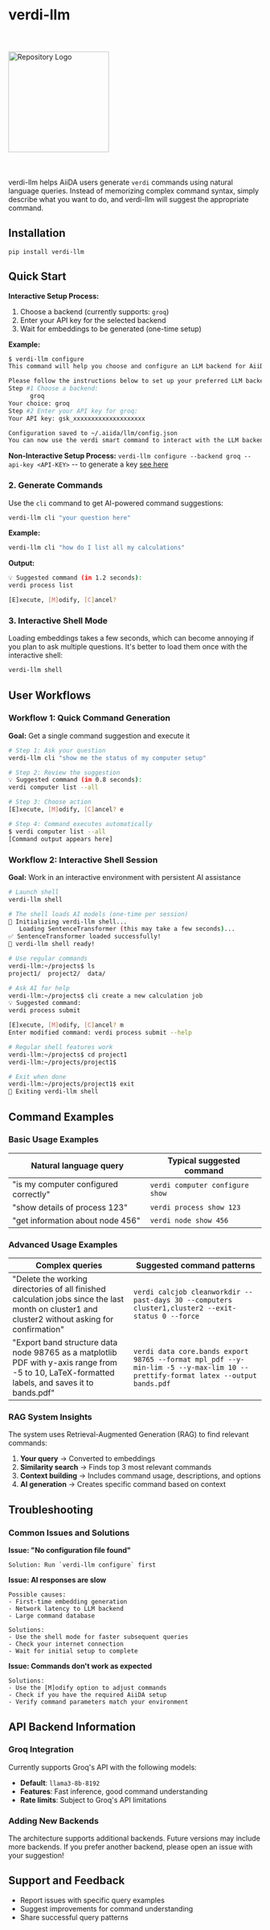 # verdi-llm

<br>
<div align="left">
  <img src="assets/logo.png" alt="Repository Logo" width="200" style="margin-top: 20px; margin-bottom: 20px;"/>
</div>
<br>

verdi-llm helps AiiDA users generate `verdi` commands using natural language queries. Instead of memorizing complex command syntax, simply describe what you want to do, and verdi-llm will suggest the appropriate command.


## Installation

```
pip install verdi-llm
```

## Quick Start

**Interactive Setup Process:**
1. Choose a backend (currently supports: `groq`)
2. Enter your API key for the selected backend
3. Wait for embeddings to be generated (one-time setup)

**Example:**
```bash
$ verdi-llm configure
This command will help you choose and configure an LLM backend for AiiDA.

Please follow the instructions below to set up your preferred LLM backend.
Step #1 Choose a backend:
      groq
Your choice: groq
Step #2 Enter your API key for groq:
Your API key: gsk_xxxxxxxxxxxxxxxxxxxx

Configuration saved to ~/.aiida/llm/config.json
You can now use the verdi smart command to interact with the LLM backend.
```

**Non-Interactive Setup Process:**
`verdi-llm configure --backend groq --api-key <API-KEY>` -- to generate a key [see here](https://console.groq.com/keys)

### 2. Generate Commands

Use the `cli` command to get AI-powered command suggestions:

```bash
verdi-llm cli "your question here"
```

**Example:**
```bash
verdi-llm cli "how do I list all my calculations"
```

**Output:**
```bash
💡 Suggested command (in 1.2 seconds): 
verdi process list

[E]xecute, [M]odify, [C]ancel? 
```



### 3. Interactive Shell Mode
Loading embeddings takes a few seconds, which can become annoying if you plan to ask multiple questions. It's better to load them once with the interactive shell:

```bash
verdi-llm shell
```



## User Workflows

### Workflow 1: Quick Command Generation

**Goal:** Get a single command suggestion and execute it

```bash
# Step 1: Ask your question
verdi-llm cli "show me the status of my computer setup"

# Step 2: Review the suggestion
💡 Suggested command (in 0.8 seconds): 
verdi computer list --all

# Step 3: Choose action
[E]xecute, [M]odify, [C]ancel? e

# Step 4: Command executes automatically
$ verdi computer list --all
[Command output appears here]
```

### Workflow 2: Interactive Shell Session

**Goal:** Work in an interactive environment with persistent AI assistance

```bash
# Launch shell
verdi-llm shell

# The shell loads AI models (one-time per session)
🚀 Initializing verdi-llm shell...
   Loading SentenceTransformer (this may take a few seconds)...
✅ SentenceTransformer loaded successfully!
🎯 verdi-llm shell ready!

# Use regular commands
verdi-llm:~/projects$ ls
project1/  project2/  data/

# Ask AI for help
verdi-llm:~/projects$ cli create a new calculation job
💡 Suggested command:
verdi process submit

[E]xecute, [M]odify, [C]ancel? m
Enter modified command: verdi process submit --help

# Regular shell features work
verdi-llm:~/projects$ cd project1
verdi-llm:~/projects/project1$ 

# Exit when done
verdi-llm:~/projects/project1$ exit
👋 Exiting verdi-llm shell
```


## Command Examples

### Basic Usage Examples

| Natural language query | Typical suggested command |
|------------------------|---------------------------|
| "is my computer configured correctly" | `verdi computer configure show` |
| "show details of process 123" | `verdi process show 123` |
| "get information about node 456" | `verdi node show 456` |

### Advanced Usage Examples

| Complex queries | Suggested command patterns |
|----------------|---------------------------|
| "Delete the working directories of all finished calculation jobs since the last month on cluster1 and cluster2 without asking for confirmation" | `verdi calcjob cleanworkdir --past-days 30 --computers cluster1,cluster2 --exit-status 0 --force` |
| "Export band structure data node 98765 as a matplotlib PDF with y-axis range from -5 to 10, LaTeX-formatted labels, and saves it to bands.pdf" | `verdi data core.bands export 98765 --format mpl_pdf --y-min-lim -5 --y-max-lim 10 --prettify-format latex --output bands.pdf` |




### RAG System Insights

The system uses Retrieval-Augmented Generation (RAG) to find relevant commands:

1. **Your query** → Converted to embeddings
2. **Similarity search** → Finds top 3 most relevant commands
3. **Context building** → Includes command usage, descriptions, and options
4. **AI generation** → Creates specific command based on context


## Troubleshooting

### Common Issues and Solutions

**Issue: "No configuration file found"**
```
Solution: Run `verdi-llm configure` first
```

**Issue: AI responses are slow**
```
Possible causes:
- First-time embedding generation
- Network latency to LLM backend
- Large command database

Solutions:
- Use the shell mode for faster subsequent queries
- Check your internet connection
- Wait for initial setup to complete
```

**Issue: Commands don't work as expected**
```
Solutions:
- Use the [M]odify option to adjust commands
- Check if you have the required AiiDA setup
- Verify command parameters match your environment
```

## API Backend Information

### Groq Integration

Currently supports Groq's API with the following models:
- **Default**: `llama3-8b-8192`
- **Features**: Fast inference, good command understanding
- **Rate limits**: Subject to Groq's API limitations

### Adding New Backends

The architecture supports additional backends. Future versions may include more backends.
If you prefer another backend, please open an issue with your suggestion!

## Support and Feedback


- Report issues with specific query examples
- Suggest improvements for command understanding
- Share successful query patterns
